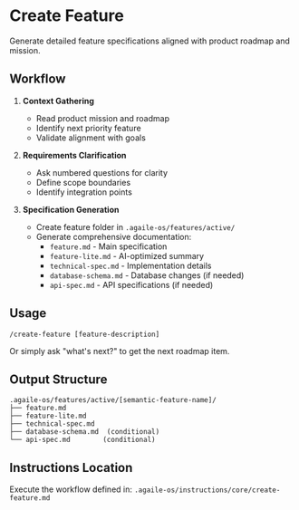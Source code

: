 # Create Feature

Generate detailed feature specifications aligned with product roadmap and mission.

## Workflow

1. **Context Gathering**
   - Read product mission and roadmap
   - Identify next priority feature
   - Validate alignment with goals

2. **Requirements Clarification**
   - Ask numbered questions for clarity
   - Define scope boundaries
   - Identify integration points

3. **Specification Generation**
   - Create feature folder in `.agaile-os/features/active/`
   - Generate comprehensive documentation:
     - `feature.md` - Main specification
     - `feature-lite.md` - AI-optimized summary
     - `technical-spec.md` - Implementation details
     - `database-schema.md` - Database changes (if needed)
     - `api-spec.md` - API specifications (if needed)

## Usage

```
/create-feature [feature-description]
```

Or simply ask "what's next?" to get the next roadmap item.

## Output Structure

```
.agaile-os/features/active/[semantic-feature-name]/
├── feature.md
├── feature-lite.md
├── technical-spec.md
├── database-schema.md  (conditional)
└── api-spec.md        (conditional)
```

## Instructions Location

Execute the workflow defined in:
`.agaile-os/instructions/core/create-feature.md`
